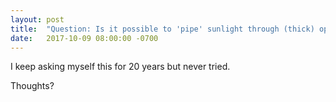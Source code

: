 ```yaml
---
layout: post
title:  "Question: Is it possible to 'pipe' sunlight through (thick) optical fibers, to take it 5 floors down from the roof?"
date:   2017-10-09 08:00:00 -0700
---
```



I keep asking myself this for 20 years but never tried.

Thoughts?